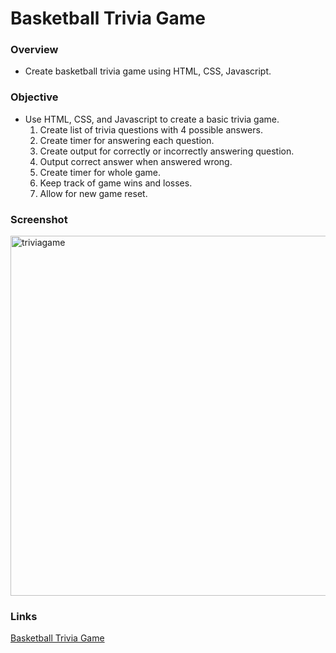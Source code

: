 # Basketball Trivia Game

### Overview
* Create basketball trivia game using HTML, CSS, Javascript.

### Objective
* Use HTML, CSS, and Javascript to create a basic trivia game.
  1. Create list of trivia questions with 4 possible answers.
  2. Create timer for answering each question.
  3. Create output for correctly or incorrectly answering question.
  4. Output correct answer when answered wrong.
  5. Create timer for whole game.
  4. Keep track of game wins and losses.
  5. Allow for new game reset.
  
  
### Screenshot
<img width="576" alt="triviagame" src="https://cloud.githubusercontent.com/assets/18523345/20653972/7a941390-b4c9-11e6-8ccb-3e069ae00008.png">

### Links
[Basketball Trivia Game](https://joeida.github.io/TriviaGame)

